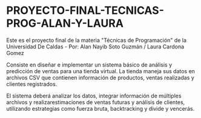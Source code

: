 # PROYECTO-FINAL-TECNICAS-PROG-ALAN-Y-LAURA
Este es el proyecto final de la materia "Técnicas de Programación" de la Universidad De Caldas - Por: Alan Nayib Soto Guzmán / Laura Cardona Gomez

Consiste en diseñar e implementar un sistema básico de análisis y predicción de ventas para una tienda virtual. La tienda maneja sus datos en archivos CSV que contienen información de productos, 
ventas realizadas y clientes registrados. 

El sistema deberá analizar los datos, integrar información de múltiples archivos y realizarestimaciones de ventas futuras y análisis de clientes, utilizando estrategias como fuerza bruta, backtracking y divide y vencerás.
